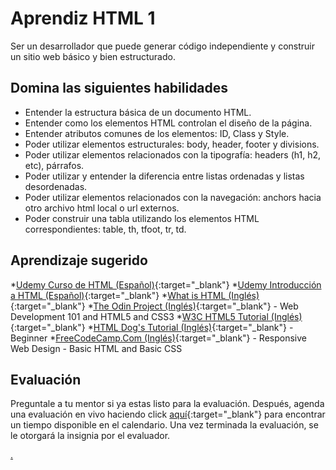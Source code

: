 # Aprendiz HTML 1

Ser un desarrollador que puede generar código independiente y construir un sitio web básico y bien estructurado.

## Domina las siguientes habilidades

* Entender la estructura básica de un documento HTML.
* Entender como los elementos HTML controlan el diseño de la página.
* Entender atributos comunes de los elementos: ID, Class y Style.
* Poder utilizar elementos estructurales: body, header, footer y divisions.
* Poder utilizar elementos relacionados con la tipografía: headers (h1, h2, etc), párrafos.
* Poder utilizar y entender la diferencia entre listas ordenadas y listas desordenadas.
* Poder utilizar elementos relacionados con la navegación: anchors hacia otro archivo html local o url externos.
* Poder construir una tabla utilizando los elementos HTML correspondientes: table, th, tfoot, tr, td.

## Aprendizaje sugerido

*[Udemy Curso de HTML (Español)](https://www.udemy.com/course/por-donde-empezar-en-el-desarrollo-web-empieza-aqui-ahora-html/){:target="_blank"}
*[Udemy Introducción a HTML (Español)](https://www.udemy.com/course/introduccion-a-html/){:target="_blank"}
*[What is HTML (Inglés)](https://www.colorcode.io/course/html-basics){:target="_blank"}
*[The Odin Project (Inglés)](https://www.theodinproject.com/courses/html-and-css){:target="_blank"} - Web Development 101 and HTML5 and CSS3
*[W3C HTML5 Tutorial (Inglés)](http://www.w3schools.com/html/){:target="_blank"}
*[HTML Dog's Tutorial (Inglés)](https://www.htmldog.com/guides/html/beginner/){:target="_blank"} - Beginner
*[FreeCodeCamp.Com (Inglés)](https://www.freecodecamp.org/learn/responsive-web-design/basic-html-and-html5/){:target="_blank"} - Responsive Web Design - Basic HTML and Basic CSS

## Evaluación

Preguntale a tu mentor si ya estas listo para la evaluación. Después, agenda una evaluación en vivo haciendo click [aquí](https://calendly.com/codex-evaluations/1?a1=HTML%20Apprentice%201&a2=KxA14MJ9TmuDYCSOc6nytw){:target="_blank"} para encontrar un tiempo disponible en el calendario. Una vez terminada la evaluación, se le otorgará la insignia por el evaluador.

[.](level-1)